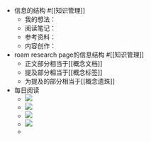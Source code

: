 - 信息的结构 #[[知识管理]]
    - 我的想法：
    - 阅读笔记：
    - 参考资料：
    - 内容创作：
- roam research page的信息结构 #[[知识管理]]
    - 正文部分相当于[[概念文档]]
    - 提及部分相当于[[概念标签]]
    - 为提及的部分相当于[[概念遗珠]]
- 每日阅读
    - ![](https://firebasestorage.googleapis.com/v0/b/firescript-577a2.appspot.com/o/imgs%2Fapp%2Fxinyiheng%2FdVke9kv3qU.png?alt=media&token=cfb63d00-f88d-432c-ace4-34200e9f364f)
    - ![](https://firebasestorage.googleapis.com/v0/b/firescript-577a2.appspot.com/o/imgs%2Fapp%2Fxinyiheng%2Feq2KzsXwbP.png?alt=media&token=61a92508-4c89-43e1-bf7f-749f0a37bff7)
    - ![](https://firebasestorage.googleapis.com/v0/b/firescript-577a2.appspot.com/o/imgs%2Fapp%2Fxinyiheng%2FfcYcelQWS5.jpg?alt=media&token=edb07d53-e2cb-49de-99e0-42fee4db84ae)
    - ![](https://firebasestorage.googleapis.com/v0/b/firescript-577a2.appspot.com/o/imgs%2Fapp%2Fxinyiheng%2FJIbE2mvftF.png?alt=media&token=e2b7777c-e401-4a32-a6be-16a228f913ed)
    - 

